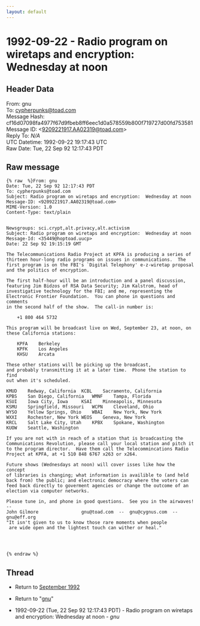 ```yaml
---
layout: default
---
```


# 1992-09-22 - Radio program on wiretaps and encryption:  Wednesday at noon

## Header Data

From: gnu<br>
To: cypherpunks@toad.com<br>
Message Hash: cf16d07098fa4977f67d9fbeb8ff6eec1d0a578559b800f719727d00fd753581<br>
Message ID: \<9209221917.AA02319@toad.com\><br>
Reply To: _N/A_<br>
UTC Datetime: 1992-09-22 19:17:43 UTC<br>
Raw Date: Tue, 22 Sep 92 12:17:43 PDT<br>

## Raw message

```
{% raw  %}From: gnu
Date: Tue, 22 Sep 92 12:17:43 PDT
To: cypherpunks@toad.com
Subject: Radio program on wiretaps and encryption:  Wednesday at noon
Message-ID: <9209221917.AA02319@toad.com>
MIME-Version: 1.0
Content-Type: text/plain


Newsgroups: sci.crypt,alt.privacy,alt.activism
Subject: Radio program on wiretaps and encryption:  Wednesday at noon
Message-Id: <35449@hoptoad.uucp>
Date: 22 Sep 92 19:15:19 GMT

The Telecommunications Radio Project at KPFA is producing a series of
thirteen hour-long radio programs on issues in communications.  The
first program is on the FBI's `Digital Telephony' e-z-wiretap proposal
and the politics of encryption.

The first half-hour will be an introduction and a panel discussion,
featuring Jim Bidzos of RSA Data Security; Jim Kalstrom, head of
investigative technology for the FBI; and me, representing the
Electronic Frontier Foundation.  You can phone in questions and comments
in the second half of the show.  The call-in number is:

	+1 800 464 5732

This program will be broadcast live on Wed, September 23, at noon, on
these California stations:

	KPFA	Berkeley
	KPFK	Los Angeles
	KHSU	Arcata

These other stations will be picking up the broadcast, 
and probably transmitting it at a later time.  Phone the station to find
out when it's scheduled.

KMUD	Redway, California	KCBL	Sacramento, California
KPBS	San Diego, California	WMNF	Tampa, Florida
KSUI	Iowa City, Iowa		KSAI	Minneapolis, Minnesota
KSMU	Springfield, Missouri	WCPN	Cleveland, Ohio
WYSO	Yellow Springs, Ohio	WBAI	New York, New York
WXXI	Rochester, New York	WEOS	Geneva, New York
KRCL	Salt Lake City, Utah	KPBX	Spokane, Washington
KUOW	Seattle, Washington

If you are not with in reach of a station that is broadcasting the
Communications Revolution, please call your local station and pitch it
to the program director.  Have them call the Telecommincations Radio
Project at KPFA, at +1 510 848 6767 x263 or x264.

Future shows (Wednesdays at noon) will cover isses like how the concept
of libraries is changing; what information is availible to (and held
back from) the public; and electronic democracy where the voters can
feed back directly to goverment agencies or change the outcome of an
election via computer networks.

Please tune in, and phone in good questions.  See you in the airwaves!
-- 
John Gilmore                gnu@toad.com  --  gnu@cygnus.com  --  gnu@eff.org
"It isn't given to us to know those rare moments when people
 are wide open and the lightest touch can wither or heal."




{% endraw %}
```

## Thread

+ Return to [September 1992](/archive/1992/09)

+ Return to "[gnu](/authors/gnu)"

+ 1992-09-22 (Tue, 22 Sep 92 12:17:43 PDT) - Radio program on wiretaps and encryption:  Wednesday at noon - _gnu_

